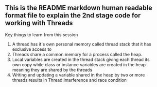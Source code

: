 ## This is the README markdown human readable format file to explain the 2nd stage code for working with Threads

Key things to learn from this session
1. A thread has it's own personal memory called thread stack that it has exclusive access to
2. Threads share a common memory for a process called the heap.
3. Local variables are created in the thread stack giving each thread its own copy while class 
or instance variables are created in the heap meaning they are shared by the threads
4. Writing and updating a variable shared in the heap by two or more threads results in Thread interference
and race condition

